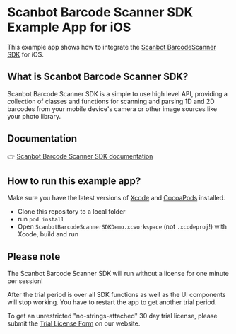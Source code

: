 # Scanbot Barcode Scanner SDK Example App for iOS

This example app shows how to integrate the [Scanbot BarcodeScanner SDK](https://scanbot.io/sdk) for iOS.


## What is Scanbot Barcode Scanner SDK?

Scanbot Barcode Scanner SDK is a simple to use high level API, providing a collection of classes and functions 
for scanning and parsing 1D and 2D barcodes from your mobile device's camera or other image sources like your photo library.


## Documentation

👉 [Scanbot Barcode Scanner SDK documentation](https://scanbotsdk.github.io/documentation/barcode-scanner-sdk/ios/)


## How to run this example app?

Make sure you have the latest versions of [Xcode](https://developer.apple.com/xcode/) and [CocoaPods](https://cocoapods.org) installed.

- Clone this repository to a local folder
- run `pod install`
- Open `ScanbotBarcodeScannerSDKDemo.xcworkspace` (not `.xcodeproj`!) with Xcode, build and run


## Please note

The Scanbot Barcode Scanner SDK will run without a license for one minute per session!

After the trial period is over all SDK functions as well as the UI components will stop working.
You have to restart the app to get another trial period.

To get an unrestricted "no-strings-attached" 30 day trial license, please submit the [Trial License Form](https://scanbot.io/sdk/trial.html) on our website.
